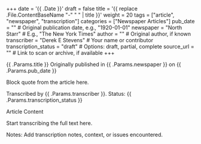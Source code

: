 +++
date = '{{ .Date }}'
draft = false
title = '{{ replace .File.ContentBaseName "-" " " | title }}'
weight = 20
tags = ["article", "newspaper", "transcription"]
categories = ["Newspaper Articles"]
pub_date = ""    # Original publication date, e.g., "1920-01-01"
newspaper = "North Starr"   # E.g., "The New York Times"
author = ""      # Original author, if known
transcriber = "Derek E Stevens" # Your name or contributor
transcription_status = "draft"  # Options: draft, partial, complete
source_url = ""  # Link to scan or archive, if available
+++

{{ .Params.title }}
Originally published in {{ .Params.newspaper }} on {{ .Params.pub_date }}

Block quote from the article here.

Transcribed by {{ .Params.transcriber }}. Status: {{ .Params.transcription_status }}

Article Content

Start transcribing the full text here.

Notes: Add transcription notes, context, or issues encountered.
